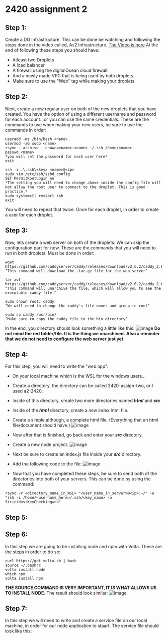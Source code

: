 # 2420 assignment 2

## Step 1:
Create a DO infrastructure. This can be done be watching and following the steps done in the video called, As2 Infrastructure. 
[The Video is here](https://vimeo.com/775412708/4a219b37e7)
At the end of following these steps you should have:
- Atleast two Droplets
- A load balancer
- A firewall using the digitalOcean cloud firewall
- And a newly made VPC that is being used by both droplets.
- Make sure to use the "Web" tag while making your droplets.

## Step 2:
Next, create a new regular user on both of the new droplets that you have created. You have the option of using a different username and password for each account.. or you can use the same credentials.
These are the commands to use when making your new users, be sure to use the commands in order:
```
useradd -ms /bin/bash <name>
usermod -aG sudo <name>
rsync --archive --chown=<name>:<name> ~/.ssh /home/<name>
passwd <name>
*you will set the password for each user here*
exit

ssh -i .\.ssh\<key> <name>@<ip>
sudo vim /etc/ssh/sshd_config
SET PermitRootLogin no
*The setting you will need to change above inside the config file will not allow the root user to connect to the droplet. This is good practice.*
sudo systemctl restart ssh
exit
```
You will need to repeat that twice. Once for each droplet, in order to create a user for each droplet.

## Step 3:
Now, lets create a web server on both of the droplets. We can skip the configuration part for now.
These are the commands that you will need to run in both droplets. Must be done in order:
```
wget https://github.com/caddyserver/caddy/releases/download/v2.6.2/caddy_2.6.2_linux_amd64.tar.gz
^This command will download the .tar.gz file for the web server^

tar xvf https://github.com/caddyserver/caddy/releases/download/v2.6.2/caddy_2.6.2_linux_amd64.tar.gz
^This command will unarchive the file, which will allow you to see the executable caddy file.^

sudo chown root: caddy
^We will need to change the caddy's file owner and group to root^

sudo cp caddy /usr/bin/
^Make sure to copy the caddy file to the bin directory^
```
In the end, you directory should look something a little like this:
![image](https://user-images.githubusercontent.com/100608327/205430678-19347429-d50b-426d-b5cb-f9376341b8bd.png)
**Do not mind the red folder/file. It is the thing we unarchived.**
**Also a reminder that we do not need to configure the web server just yet.**

## Step 4:
For this step, you will need to write the "web app". 
- On your local machine which is the WSL for the windows users...
- Create a directory, the directory can be called 2420-assign-two, or I used a2-2420.
- Inside of this directory, create two more directories named ***html*** and ***src***
- Inside of the ***html*** directory, create a new index.html file.
- Create a simple although, a complete html file. (Everything that an html file/document should have.)
![image](https://user-images.githubusercontent.com/100608327/205430853-885e6c33-bd18-4dc5-b9f4-1b957ab26979.png)

- Now after that is finished, go back and enter your ***src*** directory.
- Create a new node project.
![image](https://user-images.githubusercontent.com/100608327/205430903-81817ccf-1dd9-4a58-8897-9b32bb1d2896.png)

- Next be sure to create an index.js file inside your ***src*** directory.
- Add the following code to the file:
![image](https://user-images.githubusercontent.com/100608327/205430931-4caa9417-dc1f-4293-b9cb-9a5ec209d72e.png)

- Now that you have completed these steps, be sure to send both of the directories into both of your servers. This can be done by using the command:
```
rsync -r <directory_name_in_WSL> "<user_name_in_server>@<ip>:~/" -e "ssh -i /home/<username_here>/.ssh/<key_name> -o StrictHostKeyChecking=no"
```

## Step 5:

## Step 6:
In this step we are going to be installing node and npm with Volta.
These are the steps in order to do so:
```
curl https://get.volta.sh | bash
source ~/.bashrc
volta install node
which npm
volta install npm
```
**THE SOURCE COMMAND IS VERY IMPORTANT, IT IS WHAT ALLOWS US TO INSTALL NODE.**
The result should look similar:
![image](https://user-images.githubusercontent.com/100608327/205431118-e81d3be7-dafc-4636-abc8-e62868194fbc.png)

## Step 7:
In this step we will need to write and create a service file on our local machine, in order for our node application to staart.
The service file should look like this:

